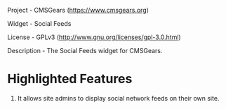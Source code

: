 Project 	- CMSGears (https://www.cmsgears.org)

Widget  	- Social Feeds

License 	- GPLv3 (http://www.gnu.org/licenses/gpl-3.0.html)

Description - The Social Feeds widget for CMSGears.

Highlighted Features
=========================================
1. It allows site admins to display social network feeds on their own site.
